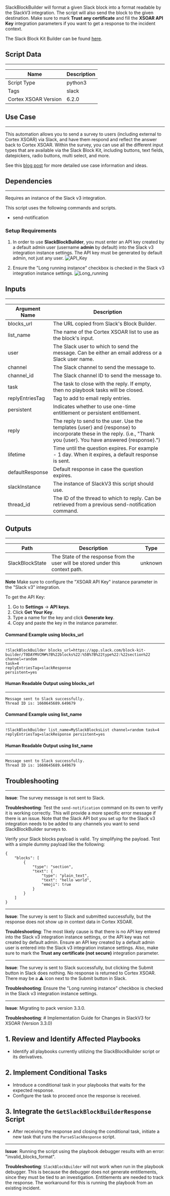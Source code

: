 SlackBlockBuilder will format a given Slack block into a format readable by the SlackV3 integration. The script will also send the block to the given destination. Make sure to mark **Trust any certificate** and fill the **XSOAR API Key** integration parameters if you want to get a response to the incident context.

The Slack Block Kit Builder can be found [here](https://app.slack.com/block-kit-builder).

## Script Data

---

| **Name** | **Description** |
| --- | --- |
| Script Type | python3 |
| Tags | slack |
| Cortex XSOAR Version | 6.2.0 |

## Use Case

---
This automation allows you to send a survey to users (including external to Cortex XSOAR) via Slack, and have them respond and 
reflect the answer back to Cortex XSOAR. Within the survey, you can use all the different input types that are available 
via the Slack Block Kit, including buttons, text fields, datepickers, radio buttons, multi select, and more.

See this [blog post](https://www.paloaltonetworks.com/blog/security-operations/playbook-of-the-week-teaching-xsoar-a-few-new-tricks-with-slack-blocks/) for more detailed use case information and ideas.

## Dependencies

---
Requires an instance of the Slack v3 integration.

This script uses the following commands and scripts.

* send-notification

### Setup Requirements

1. In order to use **SlackBlockBuilder**, you must enter an API key created by a default admin user (username **admin** by default) into the Slack v3 integration instance settings. The API key must be generated by default admin, not just any user.
![API_Key](../../doc_files/SlackDocs_API_Key.png)

2. Ensure the "Long running instance" checkbox is checked in the Slack v3 integration instance settings.
![Long_running](../../doc_files/SlackDocs_Long_running.png)

## Inputs

---

| **Argument Name** | **Description**                                                                                                                                                               |
| --- |-------------------------------------------------------------------------------------------------------------------------------------------------------------------------------|
| blocks_url | The URL copied from Slack's Block Builder.                                                                                                                                    |
| list_name | The name of the Cortex XSOAR list to use as the block's input.                                                                                                                |
| user | The Slack user to which to send the message. Can be either an email address or a Slack user name.                                                                             |
| channel | The Slack channel to send the message to.                                                                                                                                     |
| channel_id | The Slack channel ID to send the message to.                                                                                                                                  |
| task | The task to close with the reply. If empty, then no playbook tasks will be closed.                                                                                            |
| replyEntriesTag | Tag to add to email reply entries.                                                                                                                                            |
| persistent | Indicates whether to use one-time entitlement or persistent entitlement.                                                                                                      |
| reply | The reply to send to the user. Use the templates \{user\} and \{response\} to incorporate these in the reply. \(i.e., "Thank you \{user\}. You have answered \{response\}."\) |
| lifetime | Time until the question expires. For example - 1 day. When it expires, a default response is sent.                                                                            |
| defaultResponse | Default response in case the question expires.                                                                                                                                |
| slackInstance | The instance of SlackV3 this script should use.                                                                                                                               |
| thread_id | The ID of the thread to which to reply. Can be retrieved from a previous send-notification command.                                                                           |


## Outputs

---

| **Path** | **Description** | **Type** |
| --- | --- | --- |
| SlackBlockState | The State of the response from the user will be stored under this context path. | unknown |

**Note**
Make sure to configure the "XSOAR API Key" instance parameter in the "Slack v3" integration. 

To get the API Key:

1. Go to **Settings** -> **API keys**.
2. Click **Get Your Key**.
3. Type a name for the key and click **Generate key**.
4. Copy and paste the key in the instance parameter.

#### Command Example using blocks_url

---

```text
!SlackBlockBuilder blocks_url=https://app.slack.com/block-kit-builder/T0DAYMVCM#%7B%22blocks%22:%5B%7B%22type%22:%22section%22
channel=random
task=4
replyEntriesTag=slackResponse
persistent=yes
```

#### Human Readable Output using blocks_url

---

```text
Message sent to Slack successfully.
Thread ID is: 1660645689.649679
```

#### Command Example using list_name

---

```text
!SlackBlockBuilder list_name=MySlackBlocksList channel=random task=4 replyEntriesTag=slackResponse persistent=yes
```

#### Human Readable Output using list_name

---

```text
Message sent to Slack successfully.
Thread ID is: 1660645689.649679
```

## Troubleshooting

---
**Issue**: The survey message is not sent to Slack.

**Troubleshooting**: Test the `send-notification` command on its own to verify it is working correctly. This will provide a more specific error message if there is an issue. Note that the Slack API bot you set up for the Slack v3 integration needs to be added to any channels you want to send SlackBlockBuilder surveys to.

Verify your Slack blocks payload is valid. Try simplifying the payload. Test with a simple dummy payload like the following:

```
{
	"blocks": [
		{
			"type": "section",
			"text": {
				"type": "plain_text",
				"text": "hello world",
				"emoji": true
			}
		}
	]
}
```

---
**Issue**: The survey is sent to Slack and submitted successfully, but the response does not show up in context data in Cortex XSOAR.

**Troubleshooting**: The most likely cause is that there is no API key entered into the Slack v3 integration instance settings, or the API key was not created by default admin. Ensure an API key created by a default admin user is entered into the Slack v3 integration instance settings. Also, make sure to mark the **Trust any certificate (not secure)** integration parameter.

---
**Issue**: The survey is sent to Slack successfully, but clicking the Submit button in Slack does nothing. No response is returned to Cortex XSOAR. There may be a ⚠️ icon next to the Submit button in Slack. 

**Troubleshooting**: Ensure the "Long running instance" checkbox is checked in the Slack v3 integration instance settings.

---
**Issue**: Migrating to pack version 3.3.0.

**Troubleshooting**: # Implementation Guide for Changes in SlackV3 for XSOAR (Version 3.3.0)

## 1. Review and Identify Affected Playbooks
* Identify all playbooks currently utilizing the SlackBlockBuilder script or its derivatives.

## 2. Implement Conditional Tasks
* Introduce a conditional task in your playbooks that waits for the expected response.
* Configure the task to proceed once the response is received.

## 3. Integrate the `GetSlackBlockBuilderResponse` Script
* After receiving the response and closing the conditional task, initiate a new task that runs the `ParseSlackResponse` script.

---
**Issue**: Running the script using the playbook debugger results with an error: "invalid_blocks_format".

**Troubleshooting**: `SlackBlockBuilder` will not work when run in the playbook debugger. This is because the debugger does not generate entitlements, since they must be tied to an investigation. Entitlements are needed to track the response. The workaround for this is running the playbook from an existing incident.
